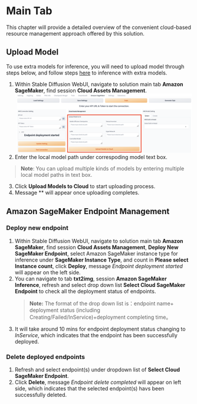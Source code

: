 # Main Tab
This chapter will provide a detailed overview of the convenient cloud-based resource management approach offered by this solution.

## Upload Model
To use extra models for inference, you will need to upload model through steps below, and follow steps [here](txt2img-guide.md) to inference with extra models.

1. Within Stable Diffusion WebUI, navigate to solution main tab **Amazon SageMaker**, find session **Cloud Assets Management**.
![Upload Models to S3](../images/Upload-models.png)
2. Enter the local model path under correspoding model text box. 
> **Note**: You can upload multiple kinds of models by entering multiple local model paths in text box.

3. Click **Upload Models to Cloud** to start uploading process.
4. Message ** will appear once uploading completes.



## Amazon SageMaker Endpoint Management
### Deploy new endpoint
1. Within Stable Diffusion WebUI, navigate to solution main tab **Amazon SageMaker**, find session **Cloud Assets Management**, **Deploy New SageMaker Endpoint**, select Amazon SageMaker instance type for inference under **SageMaker Instance Type**, and count in **Please select Instance count**, click **Deploy**, message *Endpoint deployment started* will appear on the left side.
2. You can navigate to tab **txt2img**, session **Amazon SageMaker Inference**, refresh and select drop down list **Select Cloud SageMaker Endpoint** to check all the deployment status of endpoints.
    > **Note:** The format of the drop down list is：endpoint name+ deployment status (including Creating/Failed/InService)+deployment completing time。
3. It will take around 10 mins for endpoint deployment status changing to *InService*, which indicates that the endpoint has been successfully deployed.


### Delete deployed endpoints
1. Refresh and select endpoint(s) under dropdown list of **Select Cloud SageMaker Endpoint**.
2. Click **Delete**, message *Endpoint delete completed* will appear on left side, which indicates that the selected endpoint(s) havs been successfully deleted.



